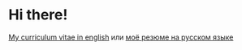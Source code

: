 Hi there!
=========

[My curriculum vitae in english](./danilkutkevich.en.md#readme)
или [моё резюме на русском языке](./danilkutkevich.ru.md#readme)
